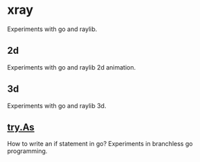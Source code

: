 # xray
Experiments with go and raylib.

## 2d
Experiments with go and raylib 2d animation.

## 3d
Experiments with go and raylib 3d.

## [try.As](./try/README.md)
How to write an if statement in go? Experiments in branchless go programming.

